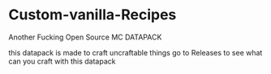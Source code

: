 # Custom-vanilla-Recipes
Another Fucking Open Source
MC DATAPACK

this datapack is made to craft uncraftable things go to Releases to see what can you craft with this datapack
